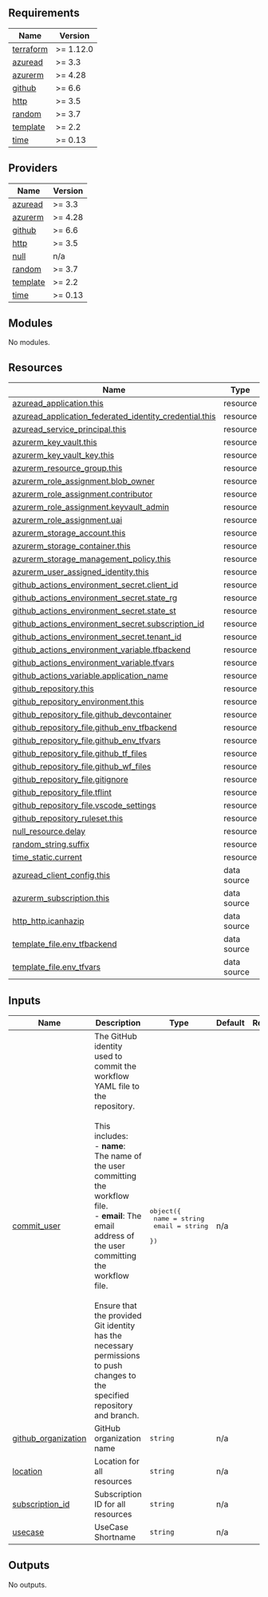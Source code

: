 <!-- BEGIN_TF_DOCS -->
## Requirements

| Name | Version |
|------|---------|
| <a name="requirement_terraform"></a> [terraform](#requirement\_terraform) | >= 1.12.0 |
| <a name="requirement_azuread"></a> [azuread](#requirement\_azuread) | >= 3.3 |
| <a name="requirement_azurerm"></a> [azurerm](#requirement\_azurerm) | >= 4.28 |
| <a name="requirement_github"></a> [github](#requirement\_github) | >= 6.6 |
| <a name="requirement_http"></a> [http](#requirement\_http) | >= 3.5 |
| <a name="requirement_random"></a> [random](#requirement\_random) | >= 3.7 |
| <a name="requirement_template"></a> [template](#requirement\_template) | >= 2.2 |
| <a name="requirement_time"></a> [time](#requirement\_time) | >= 0.13 |

## Providers

| Name | Version |
|------|---------|
| <a name="provider_azuread"></a> [azuread](#provider\_azuread) | >= 3.3 |
| <a name="provider_azurerm"></a> [azurerm](#provider\_azurerm) | >= 4.28 |
| <a name="provider_github"></a> [github](#provider\_github) | >= 6.6 |
| <a name="provider_http"></a> [http](#provider\_http) | >= 3.5 |
| <a name="provider_null"></a> [null](#provider\_null) | n/a |
| <a name="provider_random"></a> [random](#provider\_random) | >= 3.7 |
| <a name="provider_template"></a> [template](#provider\_template) | >= 2.2 |
| <a name="provider_time"></a> [time](#provider\_time) | >= 0.13 |

## Modules

No modules.

## Resources

| Name | Type |
|------|------|
| [azuread_application.this](https://registry.terraform.io/providers/hashicorp/azuread/latest/docs/resources/application) | resource |
| [azuread_application_federated_identity_credential.this](https://registry.terraform.io/providers/hashicorp/azuread/latest/docs/resources/application_federated_identity_credential) | resource |
| [azuread_service_principal.this](https://registry.terraform.io/providers/hashicorp/azuread/latest/docs/resources/service_principal) | resource |
| [azurerm_key_vault.this](https://registry.terraform.io/providers/hashicorp/azurerm/latest/docs/resources/key_vault) | resource |
| [azurerm_key_vault_key.this](https://registry.terraform.io/providers/hashicorp/azurerm/latest/docs/resources/key_vault_key) | resource |
| [azurerm_resource_group.this](https://registry.terraform.io/providers/hashicorp/azurerm/latest/docs/resources/resource_group) | resource |
| [azurerm_role_assignment.blob_owner](https://registry.terraform.io/providers/hashicorp/azurerm/latest/docs/resources/role_assignment) | resource |
| [azurerm_role_assignment.contributor](https://registry.terraform.io/providers/hashicorp/azurerm/latest/docs/resources/role_assignment) | resource |
| [azurerm_role_assignment.keyvault_admin](https://registry.terraform.io/providers/hashicorp/azurerm/latest/docs/resources/role_assignment) | resource |
| [azurerm_role_assignment.uai](https://registry.terraform.io/providers/hashicorp/azurerm/latest/docs/resources/role_assignment) | resource |
| [azurerm_storage_account.this](https://registry.terraform.io/providers/hashicorp/azurerm/latest/docs/resources/storage_account) | resource |
| [azurerm_storage_container.this](https://registry.terraform.io/providers/hashicorp/azurerm/latest/docs/resources/storage_container) | resource |
| [azurerm_storage_management_policy.this](https://registry.terraform.io/providers/hashicorp/azurerm/latest/docs/resources/storage_management_policy) | resource |
| [azurerm_user_assigned_identity.this](https://registry.terraform.io/providers/hashicorp/azurerm/latest/docs/resources/user_assigned_identity) | resource |
| [github_actions_environment_secret.client_id](https://registry.terraform.io/providers/integrations/github/latest/docs/resources/actions_environment_secret) | resource |
| [github_actions_environment_secret.state_rg](https://registry.terraform.io/providers/integrations/github/latest/docs/resources/actions_environment_secret) | resource |
| [github_actions_environment_secret.state_st](https://registry.terraform.io/providers/integrations/github/latest/docs/resources/actions_environment_secret) | resource |
| [github_actions_environment_secret.subscription_id](https://registry.terraform.io/providers/integrations/github/latest/docs/resources/actions_environment_secret) | resource |
| [github_actions_environment_secret.tenant_id](https://registry.terraform.io/providers/integrations/github/latest/docs/resources/actions_environment_secret) | resource |
| [github_actions_environment_variable.tfbackend](https://registry.terraform.io/providers/integrations/github/latest/docs/resources/actions_environment_variable) | resource |
| [github_actions_environment_variable.tfvars](https://registry.terraform.io/providers/integrations/github/latest/docs/resources/actions_environment_variable) | resource |
| [github_actions_variable.application_name](https://registry.terraform.io/providers/integrations/github/latest/docs/resources/actions_variable) | resource |
| [github_repository.this](https://registry.terraform.io/providers/integrations/github/latest/docs/resources/repository) | resource |
| [github_repository_environment.this](https://registry.terraform.io/providers/integrations/github/latest/docs/resources/repository_environment) | resource |
| [github_repository_file.github_devcontainer](https://registry.terraform.io/providers/integrations/github/latest/docs/resources/repository_file) | resource |
| [github_repository_file.github_env_tfbackend](https://registry.terraform.io/providers/integrations/github/latest/docs/resources/repository_file) | resource |
| [github_repository_file.github_env_tfvars](https://registry.terraform.io/providers/integrations/github/latest/docs/resources/repository_file) | resource |
| [github_repository_file.github_tf_files](https://registry.terraform.io/providers/integrations/github/latest/docs/resources/repository_file) | resource |
| [github_repository_file.github_wf_files](https://registry.terraform.io/providers/integrations/github/latest/docs/resources/repository_file) | resource |
| [github_repository_file.gitignore](https://registry.terraform.io/providers/integrations/github/latest/docs/resources/repository_file) | resource |
| [github_repository_file.tflint](https://registry.terraform.io/providers/integrations/github/latest/docs/resources/repository_file) | resource |
| [github_repository_file.vscode_settings](https://registry.terraform.io/providers/integrations/github/latest/docs/resources/repository_file) | resource |
| [github_repository_ruleset.this](https://registry.terraform.io/providers/integrations/github/latest/docs/resources/repository_ruleset) | resource |
| [null_resource.delay](https://registry.terraform.io/providers/hashicorp/null/latest/docs/resources/resource) | resource |
| [random_string.suffix](https://registry.terraform.io/providers/hashicorp/random/latest/docs/resources/string) | resource |
| [time_static.current](https://registry.terraform.io/providers/hashicorp/time/latest/docs/resources/static) | resource |
| [azuread_client_config.this](https://registry.terraform.io/providers/hashicorp/azuread/latest/docs/data-sources/client_config) | data source |
| [azurerm_subscription.this](https://registry.terraform.io/providers/hashicorp/azurerm/latest/docs/data-sources/subscription) | data source |
| [http_http.icanhazip](https://registry.terraform.io/providers/hashicorp/http/latest/docs/data-sources/http) | data source |
| [template_file.env_tfbackend](https://registry.terraform.io/providers/hashicorp/template/latest/docs/data-sources/file) | data source |
| [template_file.env_tfvars](https://registry.terraform.io/providers/hashicorp/template/latest/docs/data-sources/file) | data source |

## Inputs

| Name | Description | Type | Default | Required |
|------|-------------|------|---------|:--------:|
| <a name="input_commit_user"></a> [commit\_user](#input\_commit\_user) | The GitHub identity used to commit the workflow YAML file to the repository.<br/><br/>This includes:<br/>- **name**: The name of the user committing the workflow file.<br/>- **email**: The email address of the user committing the workflow file.<br/><br/>Ensure that the provided Git identity has the necessary permissions to push changes to the specified repository and branch. | <pre>object({<br/>    name  = string<br/>    email = string<br/>  })</pre> | n/a | yes |
| <a name="input_github_organization"></a> [github\_organization](#input\_github\_organization) | GitHub organization name | `string` | n/a | yes |
| <a name="input_location"></a> [location](#input\_location) | Location for all resources | `string` | n/a | yes |
| <a name="input_subscription_id"></a> [subscription\_id](#input\_subscription\_id) | Subscription ID for all resources | `string` | n/a | yes |
| <a name="input_usecase"></a> [usecase](#input\_usecase) | UseCase Shortname | `string` | n/a | yes |

## Outputs

No outputs.
<!-- END_TF_DOCS -->